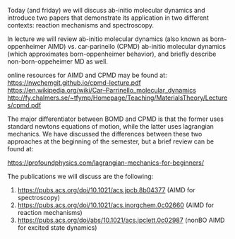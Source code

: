 Today (and friday) we will discuss ab-initio molecular dynamics and introduce two papers that demonstrate its application in two different contexts: reaction mechanisms and spectroscopy.

In lecture we will review ab-initio molecular dynamics (also known as born-oppenheimer AIMD) vs. car-parinello (CPMD) ab-initio molecular dynamics (which approximates born-oppenheimer behavior), and briefly describe non-born-oppeheimer MD as well. 

online resources for AIMD and CPMD may be found at:
https://nwchemgit.github.io/cpmd-lecture.pdf
https://en.wikipedia.org/wiki/Car–Parrinello_molecular_dynamics
http://fy.chalmers.se/~tfymp/Homepage/Teaching/MaterialsTheory/Lectures/cpmd.pdf

The major differentiator between BOMD and CPMD is that the former uses standard newtons equations of motion, while the latter uses lagrangian mechanics. We have discussed the differences between these two approaches at the beginning of the semester, but a brief review can be found at:

https://profoundphysics.com/lagrangian-mechanics-for-beginners/



The publications we will discuss are the following:

1) https://pubs.acs.org/doi/10.1021/acs.jpcb.8b04377  (AIMD for spectroscopy)
2) https://pubs.acs.org/doi/10.1021/acs.inorgchem.0c02660 (AIMD for reaction mechanisms)
3) https://pubs.acs.org/doi/abs/10.1021/acs.jpclett.0c02987 (nonBO AIMD for excited state dynamics)
